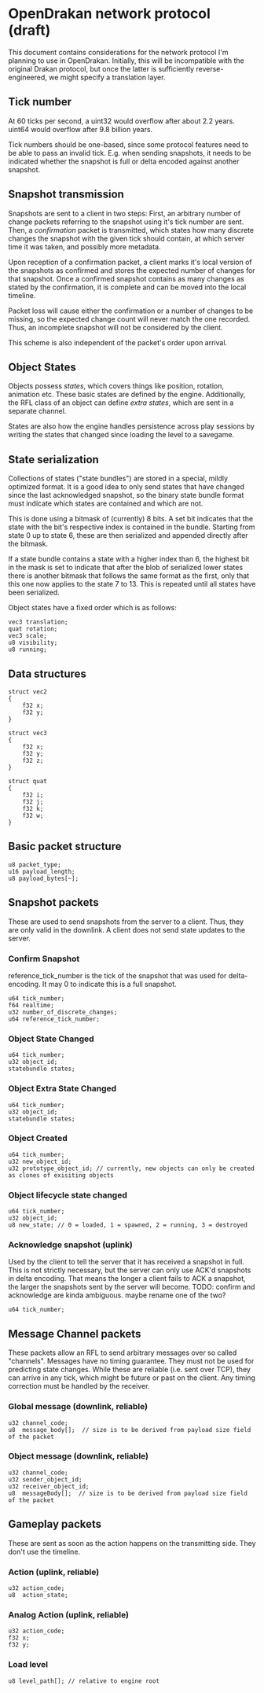
OpenDrakan network protocol (draft)
===================================

This document contains considerations for the network protocol I'm planning to
use in OpenDrakan. Initially, this will be incompatible with the original Drakan
protocol, but once the latter is sufficiently reverse-engineered, we might
specify a translation layer.

Tick number
-----------
At 60 ticks per second, a uint32 would overflow after about 2.2 years. uint64
would overflow after 9.8 billion years.

Tick numbers should be one-based, since some protocol features need to be able
to pass an invalid tick. E.g. when sending snapshots, it needs to be indicated
whether the snapshot is full or delta encoded against another snapshot.

Snapshot transmission
---------------------
Snapshots are sent to a client in two steps: First, an arbitrary number of
change packets referring to the snapshot using it's tick number are sent. Then,
a *confirmation* packet is transmitted, which states how many discrete changes
the snapshot with the given tick should contain, at which server time it was
taken, and possibly more metadata.

Upon reception of a confirmation packet, a client marks it's local version of
the snapshots as confirmed and stores the expected number of changes for that
snapshot. Once a confirmed snapshot contains as many changes as stated by the
confirmation, it is complete and can be moved into the local timeline.

Packet loss will cause either the confirmation or a number of changes to be
missing, so the expected change count will never match the one recorded. Thus,
an incomplete snapshot will not be considered by the client.

This scheme is also independent of the packet's order upon arrival.

Object States
-------------
Objects possess *states*, which covers things like position, rotation, animation
etc. These basic states are defined by the engine. Additionally, the RFL class
of an object can define *extra states*, which are sent in a separate channel.

States are also how the engine handles persistence across play sessions by
writing the states that changed since loading the level to a savegame.

State serialization
-------------------
Collections of states ("state bundles") are stored in a special, mildly
optimized format. It is a good idea to only send states that have changed since
the last acknowledged snapshot, so the binary state bundle format must indicate
which states are contained and which are not.

This is done using a bitmask of (currently) 8 bits. A set bit indicates that
the state with the bit's respective index is contained in the bundle. Starting
from state 0 up to state 6, these are then serialized and appended directly
after the bitmask.

If a state bundle contains a state with a higher index than 6, the highest bit
in the mask is set to indicate that after the blob of serialized lower states
there is another bitmask that follows the same format as the first, only that
this one now applies to the state 7 to 13. This is repeated until all states
have been serialized.

Object states have a fixed order which is as follows:
```
vec3 translation;
quat rotation;
vec3 scale;
u8 visibility;
u8 running;
```

Data structures
---------------
```
struct vec2
{
    f32 x;
    f32 y;
}

struct vec3
{
    f32 x;
    f32 y;
    f32 z;
}

struct quat
{
    f32 i;
    f32 j;
    f32 k;
    f32 w;
}
```

Basic packet structure
----------------------
```
u8 packet_type;
u16 payload_length;
u8 payload_bytes[~];
```

Snapshot packets
----------------
These are used to send snapshots from the server to a client. Thus, they are
only valid in the downlink. A client does not send state updates to the server.

### Confirm Snapshot
reference_tick_number is the tick of the snapshot that was used for delta-
encoding. It may 0 to indicate this is a full snapshot.
```
u64 tick_number;
f64 realtime;
u32 number_of_discrete_changes;
u64 reference_tick_number;
```

### Object State Changed
```
u64 tick_number;
u32 object_id;
statebundle states;
```

### Object Extra State Changed
```
u64 tick_number;
u32 object_id;
statebundle states;
```

### Object Created
```
u64 tick_number;
u32 new_object_id;
u32 prototype_object_id; // currently, new objects can only be created as clones of exisiting objects
```

### Object lifecycle state changed
```
u64 tick_number;
u32 object_id;
u8 new_state; // 0 = loaded, 1 = spawned, 2 = running, 3 = destroyed
```

### Acknowledge snapshot (uplink)
Used by the client to tell the server that it has received a snapshot in full.
This is not strictly necessary, but the server can only use ACK'd snapshots in
delta encoding. That means the longer a client fails to ACK a snapshot, the
larger the snapshots sent by the server will become.
TODO: confirm and acknowledge are kinda ambiguous. maybe rename one of the two?
```
u64 tick_number;
```

Message Channel packets
-----------------------
These packets allow an RFL to send arbitrary messages over so called "channels".
Messages have no timing guarantee. They must not be used for predicting
state changes. While these are reliable (i.e. sent over TCP), they can arrive
in any tick, which might be future or past on the client. Any timing correction
must be handled by the receiver.

### Global message (downlink, reliable)
```
u32 channel_code;
u8  message_body[];  // size is to be derived from payload size field of the packet
```

### Object message (downlink, reliable)
```
u32 channel_code;
u32 sender_object_id;
u32 receiver_object_id;
u8  messageBody[];  // size is to be derived from payload size field of the packet
```

Gameplay packets
----------------
These are sent as soon as the action happens on the transmitting side. They
don't use the timeline.

### Action (uplink, reliable)
```
u32 action_code;
u8  action_state;
```

### Analog Action (uplink, reliable)
```
u32 action_code;
f32 x;
f32 y;
```

### Load level
```
u8 level_path[]; // relative to engine root
```

